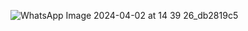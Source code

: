 ![WhatsApp Image 2024-04-02 at 14 39 26_db2819c5](https://github.com/AnkitPorwal04/LeetCode/assets/96345105/dd13caab-f8af-4380-82cb-d7e91a52f5a1)
